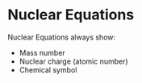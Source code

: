 # Nuclear Equations


Nuclear Equations always show:
- Mass number
- Nuclear charge (atomic number)
- Chemical symbol

